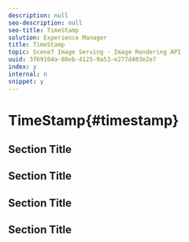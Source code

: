 ```yaml
---
description: null
seo-description: null
seo-title: TimeStamp
solution: Experience Manager
title: TimeStamp
topic: Scene7 Image Serving - Image Rendering API
uuid: 3f69104a-08eb-4125-9a53-e277d403e2e7
index: y
internal: n
snippet: y
---
```


# TimeStamp{#timestamp}

## Section Title

## Section Title

## Section Title

## Section Title

